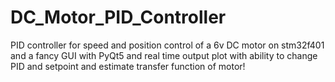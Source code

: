 # DC_Motor_PID_Controller
PID controller for speed and position control of a 6v DC motor on stm32f401 and a fancy GUI with PyQt5 and real time output plot with ability to change PID and setpoint and estimate transfer function of motor!
